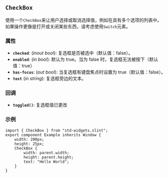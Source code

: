 <!-- Copyright © SixtyFPS GmbH <info@slint.dev> ; SPDX-License-Identifier: MIT -->
## `CheckBox`

使用一个`CheckBox`来让用户选择或取消选择值，例如在具有多个选项的列表中。如果操作更像是打开或关闭某些东西，请考虑使用`Switch`元素。

### 属性

-   **`checked`**: (_inout_ _bool_): 复选框是否被选中（默认值：false）。
-   **`enabled`**: (_in_ _bool_): 默认为 true。当为 false 时，复选框无法被按下（默认值：true）
-   **`has-focus`**: (_out_ _bool_): 当复选框有键盘焦点时设置为 true（默认值：false）。
-   **`text`** (_in_ _string_): 复选框旁边的文本。

### 回调

-   **`toggled()`**: 复选框值已更改

### 示例

```slint
import { CheckBox } from "std-widgets.slint";
export component Example inherits Window {
    width: 200px;
    height: 25px;
    CheckBox {
        width: parent.width;
        height: parent.height;
        text: "Hello World";
    }
}
```

